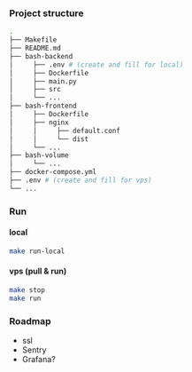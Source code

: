 ### Project structure
```bash
.
├── Makefile
├── README.md
├── bash-backend
│     ├── .env # (create and fill for local)
│     ├── Dockerfile
│     ├── main.py
│     ├── src
│     └── ...
├── bash-frontend
│     ├── Dockerfile
│     ├── nginx
│     │     ├── default.conf
│     │     └── dist
│     └── ...
├── bash-volume
│     └── ...
├── docker-compose.yml
├── .env # (create and fill for vps)
└── ...
```

### Run

#### local
```bash
make run-local
```

#### vps (pull & run)
```bash
make stop
make run
```

### Roadmap
* ssl
* Sentry
* Grafana?